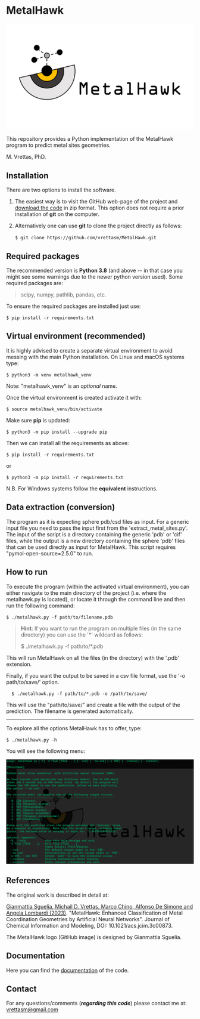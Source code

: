 # MetalHawk

![Logo](./logos/metalhawk_logo.jpg)

This repository provides a Python implementation of the MetalHawk program
to predict metal sites geometries.

M. Vrettas, PhD.

## Installation

There are two options to install the software.

1. The easiest way is to visit the GitHub web-page of the project and
[download the code](https://github.com/vrettasm/MetalHawk/archive/master.zip) in zip format. This option does not
require a prior installation of **git** on the computer.

2. Alternatively one can use **git** to clone the project directly as follows:
   
   `$ git clone https://github.com/vrettasm/MetalHawk.git`

## Required packages

The recommended version is **Python 3.8** (and above -- in that case you might see some warnings
due to the newer python version used). Some required packages are:

> scipy, numpy, pathlib, pandas, etc.

To ensure the required packages are installed just use:

    $ pip install -r requirements.txt

## Virtual environment (recommended)

It is highly advised to create a separate virtual environment to avoid messing with the main Python installation.
On Linux and macOS systems type:

    $ python3 -m venv metalhawk_venv

Note: "metalhawk_venv" is an _optional_ name.

Once the virtual environment is created activate it with:

    $ source metalhawk_venv/bin/activate

Make sure **pip** is updated:

    $ python3 -m pip install --upgrade pip

Then we can install all the requirements as above:

    $ pip install -r requirements.txt

or

    $ python3 -m pip install -r requirements.txt

N.B. For Windows systems follow the **equivalent** instructions.

## Data extraction (conversion)
The program as it is expecting sphere pdb/csd files as input. For a generic input file you need to pass the input
first from the 'extract_metal_sites.py'. The input of the script is a directory containing the generic 'pdb' or
'cif' files, while the output is a new directory containing the sphere 'pdb' files that can be used directly as
input for MetalHawk. This script requires "pymol-open-source=2.5.0" to run.

## How to run

To execute the program (within the activated virtual environment), you can either navigate to the main
directory of the project (i.e. where the metalhawk.py is located), or locate it through the command line
and then run the following command:

    $ ./metalhawk.py -f path/to/filename.pdb

   > **Hint**: If you want to run the program on multiple files (in the same directory)
   > you can use the '*' wildcard as follows:
   >  
   > $ ./metalhawk.py -f path/to/*.pdb

This will run MetalHawk on all the files (in the directory) with the '.pdb' extension.

Finally, if you want the output to be saved in a csv file format, use the '-o path/to/save/' option.

      $ ./metalhawk.py -f path/to/*.pdb -o /path/to/save/

This will use the "path/to/save/" and create a file with the output of the prediction. The filename is
generated automatically.

---

To explore all the options MetalHawk has to offer, type:

    $ ./metalhawk.py -h

You will see the following menu:

![Help](./logos/help_menu.png)

## References

The original work is described in detail at:

[Gianmattia Sguelia, Michail D. Vrettas, Marco Chino, Alfonso De Simone and Angela Lombardi (2023)](https://pubs.acs.org/doi/10.1021/acs.jcim.3c00873). "MetalHawk: Enhanced Classification of Metal
Coordination Geometries by Artificial Neural Networks".
Journal of Chemical Information and Modeling, DOI: 10.1021/acs.jcim.3c00873.

The MetalHawk logo (GitHub image) is designed by Gianmattia Sguelia.

## Documentation

Here you can find the [documentation](./docs/MetalHawk/index.html) of the code.

## Contact

For any questions/comments (**_regarding this code_**) please contact me at:
vrettasm@gmail.com
